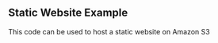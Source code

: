 Static Website Example
---------------------
This code can be used to host a static website on Amazon S3 



